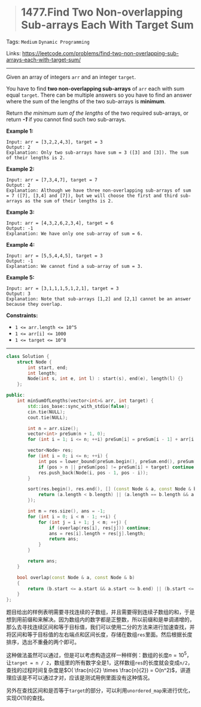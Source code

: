 > # 1477.Find Two Non-overlapping Sub-arrays Each With Target Sum

Tags: `Medium` `Dynamic Programming`

Links: https://leetcode.com/problems/find-two-non-overlapping-sub-arrays-each-with-target-sum/

------

Given an array of integers `arr` and an integer `target`.

You have to find **two non-overlapping sub-arrays** of `arr` each with sum equal `target`. There can be multiple answers so you have to find an answer where the sum of the lengths of the two sub-arrays is **minimum**.

Return *the minimum sum of the lengths* of the two required sub-arrays, or return ***-1*** if you cannot find such two sub-arrays.

 

**Example 1:**

```
Input: arr = [3,2,2,4,3], target = 3
Output: 2
Explanation: Only two sub-arrays have sum = 3 ([3] and [3]). The sum of their lengths is 2.
```

**Example 2:**

```
Input: arr = [7,3,4,7], target = 7
Output: 2
Explanation: Although we have three non-overlapping sub-arrays of sum = 7 ([7], [3,4] and [7]), but we will choose the first and third sub-arrays as the sum of their lengths is 2.
```

**Example 3:**

```
Input: arr = [4,3,2,6,2,3,4], target = 6
Output: -1
Explanation: We have only one sub-array of sum = 6.
```

**Example 4:**

```
Input: arr = [5,5,4,4,5], target = 3
Output: -1
Explanation: We cannot find a sub-array of sum = 3.
```

**Example 5:**

```
Input: arr = [3,1,1,1,5,1,2,1], target = 3
Output: 3
Explanation: Note that sub-arrays [1,2] and [2,1] cannot be an answer because they overlap.
```

 

**Constraints:**

- `1 <= arr.length <= 10^5`
- `1 <= arr[i] <= 1000`
- `1 <= target <= 10^8`

-----

```c++
class Solution {
    struct Node {
        int start, end;
        int length;
        Node(int s, int e, int l) : start(s), end(e), length(l) {}
    };

public:
    int minSumOfLengths(vector<int>& arr, int target) {
        std::ios_base::sync_with_stdio(false);
		cin.tie(NULL);
		cout.tie(NULL);

        int n = arr.size();
        vector<int> preSum(n + 1, 0);
        for (int i = 1; i <= n; ++i) preSum[i] = preSum[i - 1] + arr[i - 1];

        vector<Node> res;
        for (int i = 0; i <= n; ++i) {
            int pos = lower_bound(preSum.begin(), preSum.end(), preSum[i] + target) - preSum.begin();
            if (pos > n || preSum[pos] != preSum[i] + target) continue;
            res.push_back(Node(i, pos - 1, pos - i));
        }

        sort(res.begin(), res.end(), [] (const Node & a, const Node & b) {
            return (a.length < b.length) || (a.length == b.length && a.start < b.start);
        });

        int m = res.size(), ans = -1;
        for (int i = 0; i < m - 1; ++i) {
            for (int j = i + 1; j < m; ++j) {
                if (overlap(res[i], res[j])) continue;
                ans = res[i].length + res[j].length;
                return ans;
            }
        }

        return ans;
    }

    bool overlap(const Node & a, const Node & b)
    {
        return (b.start <= a.start && a.start <= b.end) || (b.start <= a.end && a.end <= b.end);
    }
};
```

题目给出的样例表明需要寻找连续的子数组，并且需要得到连续子数组的和，于是想到用前缀和来解决。因为数组内的数字都是正整数，所以前缀和是单调递增的，那么去寻找连续区间和等于目标值，我们可以使用二分的方法来进行加速查找，并将区间和等于目标值的左右端点和区间长度，存储在数组`res`里面。然后根据长度排序，选出不重叠的两个即可。

这种做法虽然可以通过，但是可以考虑构造这样一种样例：数组的长度$n = 10^5$，让`target = n / 2`，数组里的所有数字全是1，这样数组`res`的长度就会变成`n/2`，查找的过程时间复杂度是$O( \frac{n}{2} \times \frac{n}{2}) = O(n^2)$，讲道理应该是不可以通过才对，应该是测试用例里面没有这种情况。

另外在查找区间和是否等于`target`的部分，可以利用`unordered_map`来进行优化，实现$O(1)$的查找。